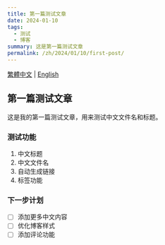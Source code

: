 ```yaml
---
title: 第一篇测试文章
date: 2024-01-10
tags:
  - 测试
  - 博客
summary: 这是第一篇测试文章
permalink: /zh/2024/01/10/first-post/
---
```


[繁體中文](/zh/2024/01/10/first-post/) | [English](/en/2024/01/10/first-post/)

## 第一篇测试文章

这是我的第一篇测试文章，用来测试中文文件名和标题。

### 测试功能

1. 中文标题
2. 中文文件名
3. 自动生成链接
4. 标签功能

### 下一步计划

- [ ] 添加更多中文内容
- [ ] 优化博客样式
- [ ] 添加评论功能

